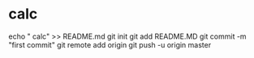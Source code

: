 # calc
echo " calc" >> README.md
git init
git add README.MD
git commit -m "first commit"
git remote add origin 
git push -u origin master
